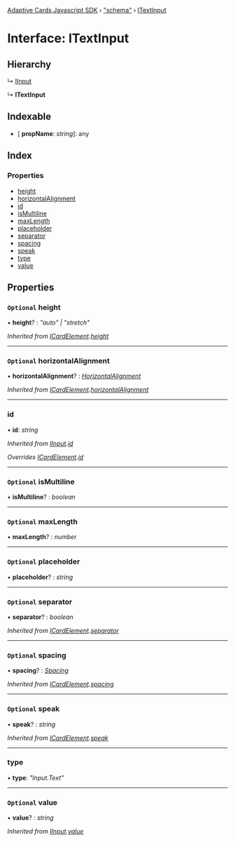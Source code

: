 [Adaptive Cards Javascript SDK](../README.md) › ["schema"](../modules/_schema_.md) › [ITextInput](_schema_.itextinput.md)

# Interface: ITextInput

## Hierarchy

  ↳ [IInput](_schema_.iinput.md)

  ↳ **ITextInput**

## Indexable

* \[ **propName**: *string*\]: any

## Index

### Properties

* [height](_schema_.itextinput.md#optional-height)
* [horizontalAlignment](_schema_.itextinput.md#optional-horizontalalignment)
* [id](_schema_.itextinput.md#id)
* [isMultiline](_schema_.itextinput.md#optional-ismultiline)
* [maxLength](_schema_.itextinput.md#optional-maxlength)
* [placeholder](_schema_.itextinput.md#optional-placeholder)
* [separator](_schema_.itextinput.md#optional-separator)
* [spacing](_schema_.itextinput.md#optional-spacing)
* [speak](_schema_.itextinput.md#optional-speak)
* [type](_schema_.itextinput.md#type)
* [value](_schema_.itextinput.md#optional-value)

## Properties

### `Optional` height

• **height**? : *"auto" | "stretch"*

*Inherited from [ICardElement](_schema_.icardelement.md).[height](_schema_.icardelement.md#optional-height)*

___

### `Optional` horizontalAlignment

• **horizontalAlignment**? : *[HorizontalAlignment](../modules/_schema_.md#horizontalalignment)*

*Inherited from [ICardElement](_schema_.icardelement.md).[horizontalAlignment](_schema_.icardelement.md#optional-horizontalalignment)*

___

###  id

• **id**: *string*

*Inherited from [IInput](_schema_.iinput.md).[id](_schema_.iinput.md#id)*

*Overrides [ICardElement](_schema_.icardelement.md).[id](_schema_.icardelement.md#optional-id)*

___

### `Optional` isMultiline

• **isMultiline**? : *boolean*

___

### `Optional` maxLength

• **maxLength**? : *number*

___

### `Optional` placeholder

• **placeholder**? : *string*

___

### `Optional` separator

• **separator**? : *boolean*

*Inherited from [ICardElement](_schema_.icardelement.md).[separator](_schema_.icardelement.md#optional-separator)*

___

### `Optional` spacing

• **spacing**? : *[Spacing](../modules/_schema_.md#spacing)*

*Inherited from [ICardElement](_schema_.icardelement.md).[spacing](_schema_.icardelement.md#optional-spacing)*

___

### `Optional` speak

• **speak**? : *string*

*Inherited from [ICardElement](_schema_.icardelement.md).[speak](_schema_.icardelement.md#optional-speak)*

___

###  type

• **type**: *"Input.Text"*

___

### `Optional` value

• **value**? : *string*

*Inherited from [IInput](_schema_.iinput.md).[value](_schema_.iinput.md#optional-value)*
